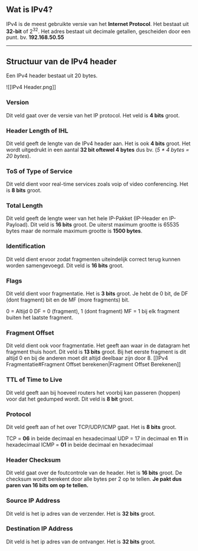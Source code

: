 ## Wat is IPv4?

IPv4 is de meest gebruikte versie van het **Internet Protocol**. Het bestaat uit **32-bit** of 2<sup>32</sup>.
Het adres bestaat uit decimale getallen, gescheiden door een punt. bv. **192.168.50.55**

***
## Structuur van de IPv4 header

Een IPv4 header bestaat uit 20 bytes.

![[IPv4 Header.png]]
### Version
Dit veld gaat over de versie van het IP protocol. Het veld is **4 bits** groot.

### Header Length of IHL
Dit veld geeft de lengte van de IPv4 header aan. Het is ook **4 bits** groot. Het wordt uitgedrukt in een aantal **32 bit oftewel 4 bytes** dus bv. (*5 * 4 bytes = 20 bytes*).

### ToS of Type of Service
Dit veld dient voor real-time services zoals voip of video conferencing. Het is **8 bits** groot.

### Total Length
Dit veld geeft de lengte weer van het hele IP-Pakket (IP-Header en IP-Payload). Dit veld is **16 bits** groot. De uiterst maximum grootte is 65535 bytes maar de normale maximum grootte is **1500 bytes**.

### Identification
Dit veld dient ervoor zodat fragmenten uiteindelijk correct terug kunnen worden samengevoegd. Dit veld is **16 bits** groot.

### Flags
Dit veld dient voor fragmentatie. Het is **3 bits** groot.
Je hebt de 0 bit, de DF (dont fragment) bit en de MF (more fragments) bit.

0 = Altijd 0
DF = 0 (fragment), 1 (dont fragment)
MF = 1 bij elk fragment buiten het laatste fragment.

### Fragment Offset
Dit veld dient ook voor fragmentatie. Het geeft aan waar in de datagram het fragment thuis hoort. Dit veld is **13 bits** groot. Bij het eerste fragment is dit altijd 0 en bij de anderen moet dit altijd deelbaar zijn door 8.
[[IPv4 Fragmentatie#Fragment Offset berekenen|Fragment Offset Berekenen]]

### TTL of Time to Live
Dit veld geeft aan bij hoeveel routers het voorbij kan passeren (hoppen) voor dat het gedumped wordt. Dit veld is **8 bit** groot.

### Protocol
Dit veld geeft aan of het over TCP/UDP/ICMP gaat. Het is **8 bits** groot.

TCP = **06** in beide decimaal en hexadecimaal
UDP = 17 in decimaal en **11** in hexadecimaal
ICMP = **01** in beide decimaal en hexadecimaal

### Header Checksum
Dit veld gaat over de foutcontrole van de header. Het is **16 bits** groot.
De checksum wordt berekent door alle bytes per 2 op te tellen.
**Je pakt dus paren van 16 bits om op te tellen.**

### Source IP Address
Dit veld is het ip adres van de verzender. Het is **32 bits** groot.

### Destination IP Address
Dit veld is het ip adres van de ontvanger. Het is **32 bits** groot.